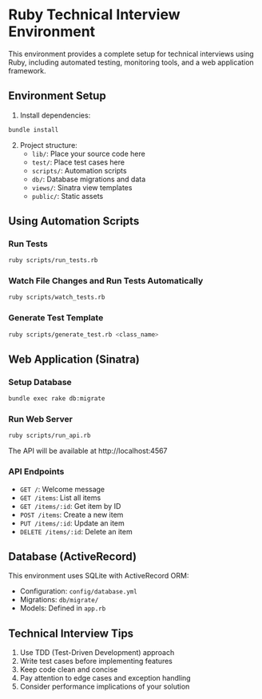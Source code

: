 # Ruby Technical Interview Environment

This environment provides a complete setup for technical interviews using Ruby, including automated testing, monitoring tools, and a web application framework.

## Environment Setup

1. Install dependencies:
```bash
bundle install
```

2. Project structure:
   - `lib/`: Place your source code here
   - `test/`: Place test cases here
   - `scripts/`: Automation scripts
   - `db/`: Database migrations and data
   - `views/`: Sinatra view templates
   - `public/`: Static assets

## Using Automation Scripts

### Run Tests
```bash
ruby scripts/run_tests.rb
```

### Watch File Changes and Run Tests Automatically
```bash
ruby scripts/watch_tests.rb
```

### Generate Test Template
```bash
ruby scripts/generate_test.rb <class_name>
```

## Web Application (Sinatra)

### Setup Database
```bash
bundle exec rake db:migrate
```

### Run Web Server
```bash
ruby scripts/run_api.rb
```

The API will be available at http://localhost:4567

### API Endpoints
- `GET /`: Welcome message
- `GET /items`: List all items
- `GET /items/:id`: Get item by ID
- `POST /items`: Create a new item
- `PUT /items/:id`: Update an item
- `DELETE /items/:id`: Delete an item

## Database (ActiveRecord)

This environment uses SQLite with ActiveRecord ORM:

- Configuration: `config/database.yml`
- Migrations: `db/migrate/`
- Models: Defined in `app.rb`

## Technical Interview Tips

1. Use TDD (Test-Driven Development) approach
2. Write test cases before implementing features
3. Keep code clean and concise
4. Pay attention to edge cases and exception handling
5. Consider performance implications of your solution
